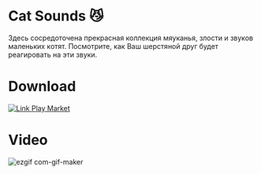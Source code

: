 # Cat Sounds :smirk_cat:
Здесь сосредоточена прекрасная коллекция мяуканья, злости и звуков маленьких котят. Посмотрите, как Ваш шерстяной друг будет реагировать на эти звуки.
# Download
[![Link Play Market](https://i.ibb.co/tCN3pbv/playmarket.png)](https://play.google.com/store/apps/details?id=com.alexeyyuditsky.catsounds)
# Video
![ezgif com-gif-maker](https://user-images.githubusercontent.com/62300353/145532522-59c254c9-08a5-4c7f-9473-8cc8f573b687.gif)
